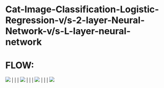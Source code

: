 # Cat-Image-Classification-Logistic-Regression-v/s-2-layer-Neural-Network-v/s-L-layer-neural-network

<H1> FLOW: </H1>

<img src="https://github.com/pdesai878/Cat-Image-Classification-Logistic-Regression-vs-2-layer-Neural-Network-vs-L-layer-neural-network/blob/master/images/image%20to%20vector%20.png">
|
|
|
<img src="https://github.com/pdesai878/Cat-Image-Classification-Logistic-Regression-vs-2-layer-Neural-Network-vs-L-layer-neural-network/blob/master/images/logistic-regression-model.png">
|
|
|
<img src="https://github.com/pdesai878/Cat-Image-Classification-Logistic-Regression-vs-2-layer-Neural-Network-vs-L-layer-neural-network/blob/master/images/2-layer-nn-model.png">
|
|
|
<img src="https://github.com/pdesai878/Cat-Image-Classification-Logistic-Regression-vs-2-layer-Neural-Network-vs-L-layer-neural-network/blob/master/images/L-layered-nn-model.png">

